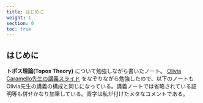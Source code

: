 ```yaml
---
title: はじめに
weight: 1
section: 0
toc: true
---
```


## はじめに

**トポス理論(Topos Theory)** について勉強しながら書いたノート。
[Olivia Caramello先生の講義スライド](https://www.oliviacaramello.com/Teaching/Teaching.htm) をなぞりながら勉強したので、以下のノートもOlivia先生の講義の構成と同じになっている。講義ノートでは省略されている証明等も併せかなり加筆している。青字は私が付けたメタなコメントである。
